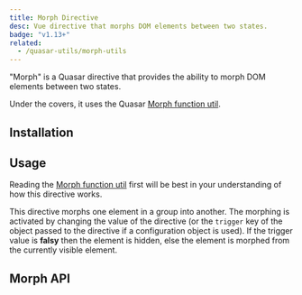 ```yaml
---
title: Morph Directive
desc: Vue directive that morphs DOM elements between two states.
badge: "v1.13+"
related:
  - /quasar-utils/morph-utils
---
```


"Morph" is a Quasar directive that provides the ability to morph DOM elements between two states.

Under the covers, it uses the Quasar [Morph function util](/quasar-utils/morph-utils).

## Installation

<doc-installation directives="Morph" />

## Usage

Reading the [Morph function util](/quasar-utils/morph-utils) first will be best in your understanding of how this directive works.

This directive morphs one element in a group into another. The morphing is activated by changing the value of the directive (or the `trigger` key of the object passed to the directive if a configuration object is used).
If the trigger value is **falsy** then the element is hidden, else the element is morphed from the currently visible element.

<doc-example title="Morph between multiple elements in a group" file="Morph/BasicGroup" />

<doc-example title="Morph a button into a card" file="Morph/Card" />

## Morph API

<doc-api file="Morph" />

